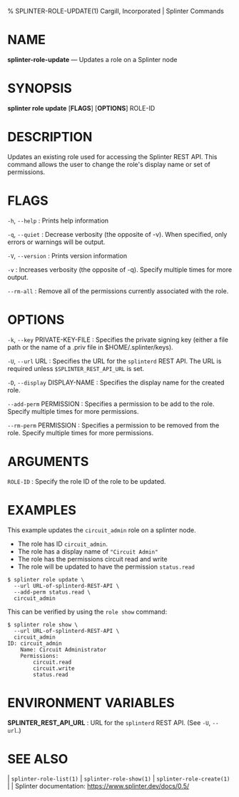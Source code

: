 % SPLINTER-ROLE-UPDATE(1) Cargill, Incorporated | Splinter Commands
<!--
  Copyright 2018-2021 Cargill Incorporated
  Licensed under Creative Commons Attribution 4.0 International License
  https://creativecommons.org/licenses/by/4.0/
-->

NAME
====

**splinter-role-update** — Updates a role on a Splinter node

SYNOPSIS
========
**splinter role update** \[**FLAGS**\] \[**OPTIONS**\] ROLE-ID

DESCRIPTION
===========
Updates an existing role used for accessing the Splinter REST API. This command
allows the user to change the role's display name or set of permissions.

FLAGS
=====
`-h`, `--help`
: Prints help information

`-q`, `--quiet`
: Decrease verbosity (the opposite of -v). When specified, only errors or
  warnings will be output.

`-V`, `--version`
: Prints version information

`-v`
: Increases verbosity (the opposite of -q). Specify multiple times for more
  output.

`--rm-all`
: Remove all of the permissions currently associated with the role.

OPTIONS
=======
`-k`, `--key` PRIVATE-KEY-FILE
: Specifies the private signing key (either a file path or the name of a
  .priv file in $HOME/.splinter/keys).

`-U`, `--url` URL
: Specifies the URL for the `splinterd` REST API. The URL is required unless
  `$SPLINTER_REST_API_URL` is set.

`-D`, `--display` DISPLAY-NAME
: Specifies the display name for the created role.

`--add-perm` PERMISSION
: Specifies a permission to be add to the role. Specify multiple times for
  more permissions.

`--rm-perm` PERMISSION
: Specifies a permission to be removed from the role. Specify multiple times for
  more permissions.

ARGUMENTS
=========
`ROLE-ID`
: Specify the role ID of the role to be updated.

EXAMPLES
========
This example updates the `circuit_admin` role on a splinter node.

* The role has ID `circuit_admin`.
* The role has a display name of `"Circuit Admin"`
* The role has the permissions circuit read and write
* The role will be updated to have the permission `status.read`


```
$ splinter role update \
  --url URL-of-splinterd-REST-API \
  --add-perm status.read \
  circuit_admin
```

This can be verified by using the `role show` command:

```
$ splinter role show \
  --url URL-of-splinterd-REST-API \
  circuit_admin
ID: circuit_admin
    Name: Circuit Administrator
    Permissions:
        circuit.read
        circuit.write
        status.read
```

ENVIRONMENT VARIABLES
=====================
**SPLINTER_REST_API_URL**
: URL for the `splinterd` REST API. (See `-U`, `--url`.)

SEE ALSO
========
| `splinter-role-list(1)`
| `splinter-role-show(1)`
| `splinter-role-create(1)`
|
| Splinter documentation: https://www.splinter.dev/docs/0.5/
